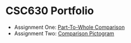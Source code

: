 # CSC630 Portfolio
- Assignment One: [Part-To-Whole Comparison](PartToWhole.jpeg)
- Assignment Two: [Comparison Pictogram](Pictogram.png)
